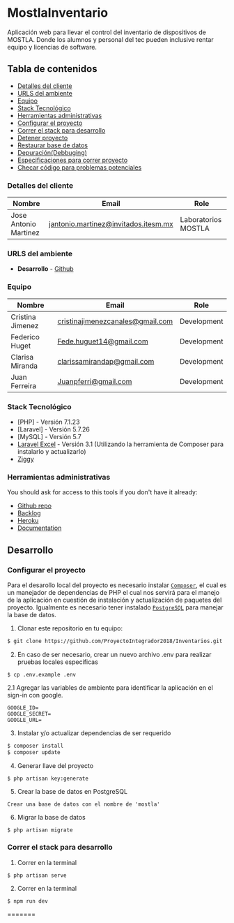 # MostlaInventario

Aplicación web para llevar el control del inventario de dispositivos de MOSTLA. Donde los alumnos y personal del tec pueden inclusive rentar equipo y licencias de software.

## Tabla de contenidos

* [Detalles del cliente](#detalles-del-cliente)
* [URLS del ambiente](#urls-del-ambiente)
* [Equipo](#equipo)
* [Stack Tecnológico](#stack-tecnológico)
* [Herramientas administrativas](#herramientas-administrativas)
* [Configurar el proyecto](#configurar-el-proyecto)
* [Correr el stack para desarrollo](#correr-el-stack-para-desarrollo)
* [Detener proyecto](#detener-proyecto)
* [Restaurar base de datos](#restaurar-base-de-datos)
* [Depuración(Debbuging)](#depuración)
* [Especificaciones para correr proyecto](#especificaciones-para-correr-proyecto)
* [Checar código para problemas potenciales](#checar-código-para-problemas-potenciales)


### Detalles del cliente

| Nombre                      | Email                                    | Role                                      |
| --------------------------- | ---------------------------------------- | ----------------------------------------- |
| Jose Antonio Martinez       | jantonio.martinez@invitados.itesm.mx     | Laboratorios MOSTLA                       |

### URLS del ambiente

* **Desarrollo** - [Github](https://github.com/ProyectoIntegrador2018/MostlaInventario)

### Equipo

| Nombre            | Email                             | Role        |
| ----------------- | ----------------------------------| ----------- |
| Cristina Jimenez  | cristinajimenezcanales@gmail.com  | Development |
| Federico Huget    | Fede.huguet14@gmail.com           | Development |
| Clarisa Miranda   | clarissamirandap@gmail.com        | Development |
| Juan Ferreira     | Juanpferri@gmail.com              | Development |

### Stack Tecnológico

* [PHP] - Versión 7.1.23
* [Laravel] - Versión 5.7.26
* [MySQL] - Versión 5.7
* [Laravel Excel](https://github.com/Maatwebsite/Laravel-Excel) - Versión 3.1 (Utilizando la herramienta de Composer para instalarlo y actualizarlo)
* [Ziggy](https://github.com/tightenco/ziggy)

### Herramientas administrativas

You should ask for access to this tools if you don't have it already:

* [Github repo](https://github.com/ProyectoIntegrador2018/Inventarios)
* [Backlog](linktobacklog)
* [Heroku](https://crowdfront-staging.herokuapp.com/)
* [Documentation](linktodocumentation)

## Desarrollo

### Configurar el proyecto

Para el desarollo local del proyecto es necesario instalar [`Composer`](https://getcomposer.org/), el cual es un manejador de dependencias de PHP el cual nos servirá para el manejo de la aplicación en cuestión de instalación y actualización de paquetes del proyecto. Igualmente es necesario tener instalado [`PostgreSQL`](https://www.postgresql.org/) para manejar la base de datos.

1. Clonar este repositorio en tu equipo:

```bash
$ git clone https://github.com/ProyectoIntegrador2018/Inventarios.git
```

2. En caso de ser necesario, crear un nuevo archivo .env para realizar pruebas locales específicas
```
$ cp .env.example .env
```

2.1 Agregar las variables de ambiente para identificar la aplicación en el sign-in con google.
```
GOOGLE_ID=
GOOGLE_SECRET=
GOOGLE_URL=
```

3. Instalar y/o actualizar dependencias de ser requerido

```bash
$ composer install
$ composer update
```

4. Generar llave del proyecto

```
$ php artisan key:generate
```

5. Crear la base de datos en PostgreSQL
```
Crear una base de datos con el nombre de 'mostla'
```

6. Migrar la base de datos

```
$ php artisan migrate
```

### Correr el stack para desarrollo

1. Correr en la terminal

```
$ php artisan serve
```

2. Correr en la terminal

```
$ npm run dev
```

=======
